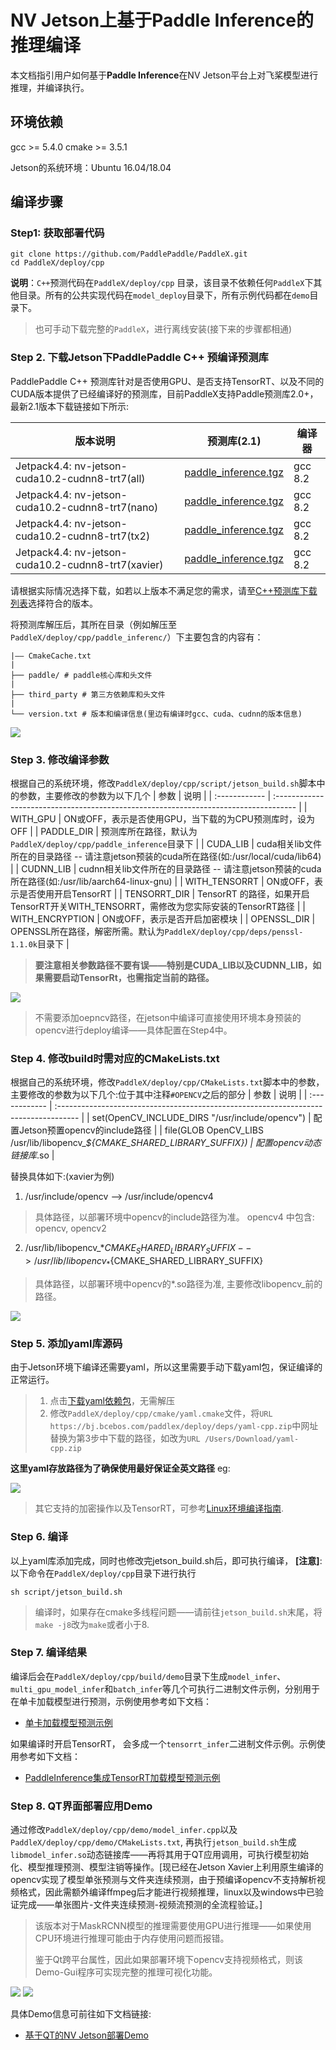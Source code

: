 # NV Jetson上基于Paddle Inference的推理编译
本文档指引用户如何基于**Paddle Inference**在NV Jetson平台上对飞桨模型进行推理，并编译执行。

## 环境依赖
gcc >= 5.4.0
cmake >= 3.5.1

Jetson的系统环境：Ubuntu 16.04/18.04

## 编译步骤
### Step1: 获取部署代码
```
git clone https://github.com/PaddlePaddle/PaddleX.git
cd PaddleX/deploy/cpp
```
**说明**：`C++`预测代码在`PaddleX/deploy/cpp` 目录，该目录不依赖任何`PaddleX`下其他目录。所有的公共实现代码在`model_deploy`目录下，所有示例代码都在`demo`目录下。

> 也可手动下载完整的`PaddleX`，进行离线安装(接下来的步骤都相通)

### Step 2. 下载Jetson下PaddlePaddle C++ 预编译预测库
PaddlePaddle C++ 预测库针对是否使用GPU、是否支持TensorRT、以及不同的CUDA版本提供了已经编译好的预测库，目前PaddleX支持Paddle预测库2.0+，最新2.1版本下载链接如下所示:

| 版本说明                               | 预测库(2.1)                                                                                                                   | 编译器  |
| -------------------------------------- | ----------------------------------------------------------------------------------------------------------------------------- | ------- |
| Jetpack4.4: nv-jetson-cuda10.2-cudnn8-trt7(all) | [paddle_inference.tgz](https://paddle-inference-lib.bj.bcebos.com/2.1.1-nv-jetson-jetpack4.4-all/paddle_inference_install_dir.tgz)   | gcc 8.2 |
| Jetpack4.4: nv-jetson-cuda10.2-cudnn8-trt7(nano) | [ paddle_inference.tgz](https://paddle-inference-lib.bj.bcebos.com/2.1.1-nv-jetson-jetpack4.4-nano/paddle_inference_install_dir.tgz)  | gcc 8.2 |
| Jetpack4.4: nv-jetson-cuda10.2-cudnn8-trt7(tx2)	 | [ paddle_inference.tgz](https://paddle-inference-lib.bj.bcebos.com/2.1.1-nv-jetson-jetpack4.4-tx2/paddle_inference_install_dir.tgz) | gcc 8.2 |
| Jetpack4.4: nv-jetson-cuda10.2-cudnn8-trt7(xavier) | [ paddle_inference.tgz](https://paddle-inference-lib.bj.bcebos.com/2.1.1-nv-jetson-jetpack4.4-xavier/paddle_inference_install_dir.tgz) | gcc 8.2 |

请根据实际情况选择下载，如若以上版本不满足您的需求，请至[C++预测库下载列表](https://paddleinference.paddlepaddle.org.cn/v2.1/user_guides/download_lib.html)选择符合的版本。

将预测库解压后，其所在目录（例如解压至`PaddleX/deploy/cpp/paddle_inferenc/`）下主要包含的内容有：
```
|—— CmakeCache.txt
|
├── paddle/ # paddle核心库和头文件
|
├── third_party # 第三方依赖库和头文件
|
└── version.txt # 版本和编译信息(里边有编译时gcc、cuda、cudnn的版本信息)
```
<div>
  <img src="../../images/paddleinference_filelist.png">
  </div>

### Step 3. 修改编译参数

根据自己的系统环境，修改`PaddleX/deploy/cpp/script/jetson_build.sh`脚本中的参数，主要修改的参数为以下几个
| 参数          | 说明                                                                                 |
| :------------ | :----------------------------------------------------------------------------------- |
| WITH_GPU      | ON或OFF，表示是否使用GPU，当下载的为CPU预测库时，设为OFF                             |
| PADDLE_DIR    | 预测库所在路径，默认为`PaddleX/deploy/cpp/paddle_inference`目录下                    |
| CUDA_LIB      | cuda相关lib文件所在的目录路径 -- 请注意jetson预装的cuda所在路径(如:/usr/local/cuda/lib64) |
| CUDNN_LIB     | cudnn相关lib文件所在的目录路径 -- 请注意jetson预装的cuda所在路径(如:/usr/lib/aarch64-linux-gnu)    |
| WITH_TENSORRT | ON或OFF，表示是否使用开启TensorRT                                                    |
| TENSORRT_DIR  | TensorRT 的路径，如果开启TensorRT开关WITH_TENSORRT，需修改为您实际安装的TensorRT路径     |
| WITH_ENCRYPTION      | ON或OFF，表示是否开启加密模块                             |
| OPENSSL_DIR    | OPENSSL所在路径，解密所需。默认为`PaddleX/deploy/cpp/deps/penssl-1.1.0k`目录下        |

> **要注意相关参数路径不要有误——特别是CUDA_LIB以及CUDNN_LIB，如果需要启动TensorRt，也需指定当前的路径。**

<div>
  <img src="../../images/deploy_build_sh.png">
  </div>

> 不需要添加oepncv路径，在jetson中编译可直接使用环境本身预装的opencv进行deploy编译——具体配置在Step4中。


### Step 4. 修改build时需对应的CMakeLists.txt
根据自己的系统环境，修改`PaddleX/deploy/cpp/CMakeLists.txt`脚本中的参数，主要修改的参数为以下几个:位于其中注释`#OPENCV`之后的部分
| 参数          | 说明                                                                                 |
| :------------ | :----------------------------------------------------------------------------------- |
| set(OpenCV_INCLUDE_DIRS "/usr/include/opencv")      | 配置Jetson预置opencv的include路径    |
| file(GLOB OpenCV_LIBS /usr/lib/libopencv_*${CMAKE_SHARED_LIBRARY_SUFFIX})    | 配置opencv动态链接库*.so    |

替换具体如下:(xavier为例)

1. /usr/include/opencv --> /usr/include/opencv4
  > 具体路径，以部署环境中opencv的include路径为准。
  > opencv4 中包含: opencv, opencv2

2. /usr/lib/libopencv_*${CMAKE_SHARED_LIBRARY_SUFFIX} --> /usr/lib/libopencv_*${CMAKE_SHARED_LIBRARY_SUFFIX}
  > 具体路径，以部署环境中opencv的*.so路径为准, 主要修改libopencv_前的路径。

<div>
  <img src="../../images/cmakelist_set.png">
  </div>

### Step 5. 添加yaml库源码
由于Jetson环境下编译还需要yaml，所以这里需要手动下载yaml包，保证编译的正常运行。

> 1. 点击[下载yaml依赖包](https://bj.bcebos.com/paddlex/deploy/deps/yaml-cpp.zip)，无需解压
> 2. 修改`PaddleX/deploy/cpp/cmake/yaml.cmake`文件，将`URL https://bj.bcebos.com/paddlex/deploy/deps/yaml-cpp.zip`中网址替换为第3步中下载的路径，如改为`URL /Users/Download/yaml-cpp.zip`

**这里yaml存放路径为了确保使用最好保证全英文路径**
eg:

<div>
  <img src="../../images/yaml_cmakelist.png">
  </div>

> 其它支持的加密操作以及TensorRT，可参考[Linux环境编译指南](./linux.md).

### Step 6. 编译
以上yaml库添加完成，同时也修改完jetson_build.sh后，即可执行编译， **[注意]**: 以下命令在`PaddleX/deploy/cpp`目录下进行执行

```
sh script/jetson_build.sh
```

> 编译时，如果存在cmake多线程问题——请前往`jetson_build.sh`末尾，将`make -j8`改为`make`或者小于8.


### Step 7. 编译结果

编译后会在`PaddleX/deploy/cpp/build/demo`目录下生成`model_infer`、`multi_gpu_model_infer`和`batch_infer`等几个可执行二进制文件示例，分别用于在单卡加载模型进行预测，示例使用参考如下文档：

- [单卡加载模型预测示例](../../demo/model_infer.md)

如果编译时开启TensorRT， 会多成一个`tensorrt_infer`二进制文件示例。示例使用参考如下文档：
- [PaddleInference集成TensorRT加载模型预测示例](../../demo/tensorrt_infer.md)


### Step 8. QT界面部署应用Demo

通过修改`PaddleX/deploy/cpp/demo/model_infer.cpp`以及`PaddleX/deploy/cpp/demo/CMakeLists.txt`, 再执行`jetson_build.sh`生成`libmodel_infer.so`动态链接库——再将其用于QT应用调用，可执行模型初始化、模型推理预测、模型注销等操作。[现已经在Jetson Xavier上利用原生编译的opencv实现了模型单张预测与文件夹连续预测，由于预编译opencv不支持解析视频格式，因此需额外编译ffmpeg后才能进行视频推理，linux以及windows中已验证完成——单张图片-文件夹连续预测-视频流预测的全流程验证。]

> 该版本对于MaskRCNN模型的推理需要使用GPU进行推理——如果使用CPU环境进行推理可能由于内存使用问题而报错。
> 
> 鉴于Qt跨平台属性，因此如果部署环境下opencv支持视频格式，则该Demo-Gui程序可实现完整的推理可视化功能。

<div>
  <img src="../../images/show_menu.png">
  <img src="../../images/cpu_infer.png">
  </div>

具体Demo信息可前往如下文档链接:
- [基于QT的NV Jetson部署Demo](../../jetson_deploy/README.md)


